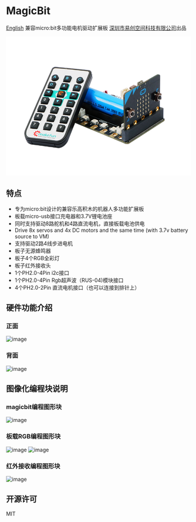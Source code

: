 # MagicBit
[English](README.md)
兼容micro:bit多功能电机驱动扩展板 [深圳市易创空间科技有限公司](www.emakefun.com)出品

![image](icon.png)

## 特点

- 专为micro:bit设计的兼容乐高积木的机器人多功能扩展板
- 板载micro-usb接口充电器和3.7V锂电池座
- 同时支持驱动8路舵机和4路直流电机，直接板载电池供电
- Drive 8x servos and 4x DC motors and the same time (with 3.7v battery source to VM)
- 支持驱动2路4线步进电机
- 板子无源蜂鸣器
- 板子4个RGB全彩灯
- 板子红外接收头
- 1个PH2.0-4Pin i2c接口 
- 1个PH2.0-4Pin Rgb超声波（RUS-04)模块接口
- 4个PH2.0-2Pin 直流电机接口（也可以连接到排针上）

## 硬件功能介绍
### 正面
![image](https://github.com/emakefun/emakefun-docs/tree/master/docs/micro_bit/magic_bit/magicbit_hardware_front_zh.png)

### 背面
![image](https://github.com/emakefun/emakefun-docs/tree/master/docs/micro_bit/magic_bit/magicbit_hardware_back_zh.png)

## 图像化编程块说明
### magicbit编程图形块
![image](https://github.com/emakefun/emakefun-docs/tree/master/docs/micro_bit/magic_bit/magicbit_block_zh.png)

### 板载RGB编程图形块
![image](https://github.com/emakefun/emakefun-docs/tree/master/docs/micro_bit/magic_bit/rgb_block_zh.png)
![image](https://github.com/emakefun/emakefun-docs/tree/master/docs/micro_bit/magic_bit/rgb_more_block_zh.png)

### 红外接收编程图形块
![image](https://github.com/emakefun/emakefun-docs/tree/master/docs/micro_bit/magic_bit/ir_block_zh.png)

## 开源许可
MIT
